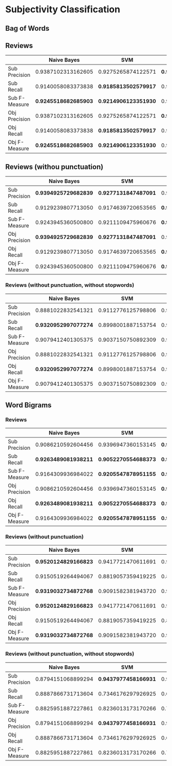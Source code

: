 # Subjectivity Classification

## Bag of Words

## Reviews
|   | Naive Bayes | SVM | Maximum Entropy |
|---|---|---|---|
| Sub Precision | 0.9387102313162605 | 0.9275265874122571 | **0.9335791272219414** |
| Sub Recall    | 0.9140058083373838 | **0.9185813502579917** | 0.9274487902007144 |
| Sub F-Measure | **0.9245518682685903** | **0.9214906123351930** | 0.9289327888583843 |
| Obj Precision | 0.9387102313162605 | 0.9275265874122571 | **0.9335791272219414** |
| Obj Recall    | 0.9140058083373838 | **0.9185813502579917** | 0.9274487902007144 |
| Obj F-Measure | **0.9245518682685903** | **0.9214906123351930** | 0.9289327888583843 |

## Reviews (withou punctuation)
|   | Naive Bayes | SVM | Maximum Entropy | MLP |
|---|---|---|---|---|
| Sub Precision | **0.9394925729682839** | **0.9277131847487091** | 0.9313026153521928 | 0.9394925729682839 |
| Sub Recall    | 0.9129239807713050 | 0.9174639720653565 | **0.9317935950782219** | 0.9129239807713050 |
| Sub F-Measure | 0.9243945360500800 | 0.9211109475960676 | **0.9303325396207539** | 0.9243945360500800 |
| Obj Precision | **0.9394925729682839** | **0.9277131847487091** | 0.9313026153521928 | 0.9394925729682839 |
| Obj Recall    | 0.9129239807713050 | 0.9174639720653565 | **0.9317935950782219** | 0.9129239807713050 |
| Obj F-Measure | 0.9243945360500800 | 0.9211109475960676 | **0.9303325396207539** | 0.9243945360500800 |

### Reviews (without punctuation, without stopwords)
|   | Naive Bayes | SVM | Maximum Entropy |
|---|---|---|---|
| Sub Precision | 0.8881022832541321 | 0.9112776125798806 | 0.9197955719760540 |
| Sub Recall    | **0.9320952997077274** | 0.8998001887153754 | 0.9086498352605006 |
| Sub F-Measure | 0.9079412401305375 | 0.9037150750892309 | 0.9125915337197789 |
| Obj Precision | 0.8881022832541321 | 0.9112776125798806 | 0.9197955719760540 |
| Obj Recall    | **0.9320952997077274** | 0.8998001887153754 | 0.9086498352605006 |
| Obj F-Measure | 0.9079412401305375 | 0.9037150750892309 | 0.9125915337197789 |
                                                                                                          

## Word Bigrams

### Reviews
|   | Naive Bayes | SVM | Maximum Entropy |
|---|---|---|---|
| Sub Precision | 0.9086210592604456 | 0.9396947360153145 | **0.9351179513195171** |
| Sub Recall    | **0.9263489081938211** | **0.9052270554688373** | **0.9069473051085544** |
| Sub F-Measure | 0.9164309936984022 | **0.9205547878951155** | **0.9191200931875516** |
| Obj Precision | 0.9086210592604456 | 0.9396947360153145 | **0.9351179513195171** |
| Obj Recall    | **0.9263489081938211** | **0.9052270554688373** | **0.9069473051085544** |
| Obj F-Measure | 0.9164309936984022 | **0.9205547878951155** | **0.9191200931875516** |

### Reviews (without punctuation)
|   | Naive Bayes | SVM | Maximum Entropy | MLP |
|---|---|---|---|---|
| Sub Precision | **0.9520124829166823** | 0.9417721470611691 | 0.9314825556310715 | 0.9520124829166823 |
| Sub Recall    | 0.9150519264494067 | 0.8819057359419225 | 0.8956326070214681 | 0.9150519264494067 |
| Sub F-Measure | **0.9319032734872768** | 0.9091582381943720 | 0.9113286698974188 | 0.9319032734872768 |
| Obj Precision | **0.9520124829166823** | 0.9417721470611691 | 0.9314825556310715 | 0.9520124829166823 |
| Obj Recall    | 0.9150519264494067 | 0.8819057359419225 | 0.8956326070214681 | 0.9150519264494067 |
| Obj F-Measure | **0.9319032734872768** | 0.9091582381943720 | 0.9113286698974188 | 0.9319032734872768 |

### Reviews (without punctuation, without stopwords)
|   | Naive Bayes | SVM | Maximum Entropy |
|---|---|---|---|
| Sub Precision | 0.8794151068899294 | **0.9437977458166931** | 0.9240774507306581 |
| Sub Recall    | 0.8887866731713604 | 0.7346176297926925 | 0.6858464034605650 |
| Sub F-Measure | 0.8825951887227861 | 0.8236013173170266 | 0.7841785356269989 |
| Obj Precision | 0.8794151068899294 | **0.9437977458166931** | 0.9240774507306581 |
| Obj Recall    | 0.8887866731713604 | 0.7346176297926925 | 0.6858464034605650 |
| Obj F-Measure | 0.8825951887227861 | 0.8236013173170266 | 0.7841785356269989 |
